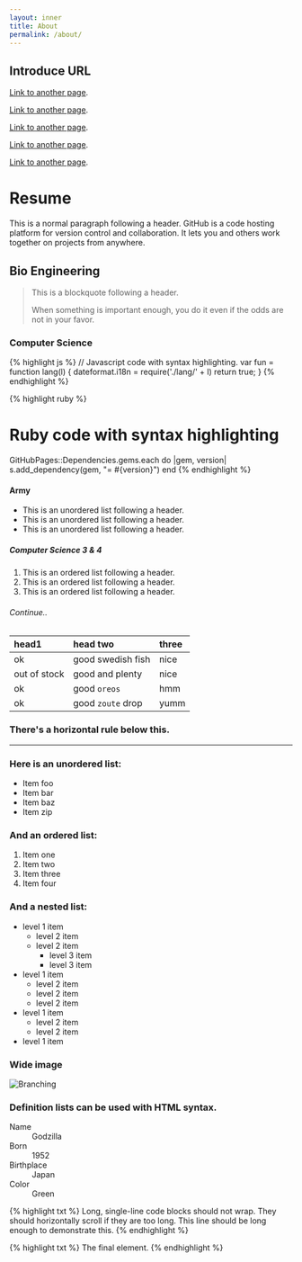 ```yaml
---
layout: inner
title: About
permalink: /about/
---
```


## Introduce URL

[Link to another page](https://yale.sen.es.kr/).

[Link to another page](http://www.seojeong.ms.kr/).

[Link to another page](https://westernchristianschool.org/).

[Link to another page](https://www.chadwickinternational.org/).

[Link to another page](https://www.stonybrook.edu/).

# Resume

This is a normal paragraph following a header. GitHub is a code hosting platform for version control and collaboration. It lets you and others work together on projects from anywhere.

## Bio Engineering

> This is a blockquote following a header.
>
> When something is important enough, you do it even if the odds are not in your favor.

### Computer Science

{% highlight js %}
// Javascript code with syntax highlighting.
var fun = function lang(l) {
  dateformat.i18n = require('./lang/' + l)
  return true;
}
{% endhighlight %}

{% highlight ruby %}
# Ruby code with syntax highlighting
GitHubPages::Dependencies.gems.each do |gem, version|
  s.add_dependency(gem, "= #{version}")
end
{% endhighlight %}

#### Army 

*   This is an unordered list following a header.
*   This is an unordered list following a header.
*   This is an unordered list following a header.

##### Computer Science 3 & 4

1.  This is an ordered list following a header.
2.  This is an ordered list following a header.
3.  This is an ordered list following a header.

###### Continue..

| head1        | head two          | three |
|:-------------|:------------------|:------|
| ok           | good swedish fish | nice  |
| out of stock | good and plenty   | nice  |
| ok           | good `oreos`      | hmm   |
| ok           | good `zoute` drop | yumm  |

### There's a horizontal rule below this.

---

### Here is an unordered list:

*   Item foo
*   Item bar
*   Item baz
*   Item zip

### And an ordered list:

1.  Item one
1.  Item two
1.  Item three
1.  Item four

### And a nested list:

- level 1 item
  - level 2 item
  - level 2 item
    - level 3 item
    - level 3 item
- level 1 item
  - level 2 item
  - level 2 item
  - level 2 item
- level 1 item
  - level 2 item
  - level 2 item
- level 1 item

### Wide image

![Branching](https://guides.github.com/activities/hello-world/branching.png)

### Definition lists can be used with HTML syntax.

<dl>
<dt>Name</dt>
<dd>Godzilla</dd>
<dt>Born</dt>
<dd>1952</dd>
<dt>Birthplace</dt>
<dd>Japan</dd>
<dt>Color</dt>
<dd>Green</dd>
</dl>

{% highlight txt %}
Long, single-line code blocks should not wrap. They should horizontally scroll if they are too long. This line should be long enough to demonstrate this.
{% endhighlight %}

{% highlight txt %}
The final element.
{% endhighlight %}

